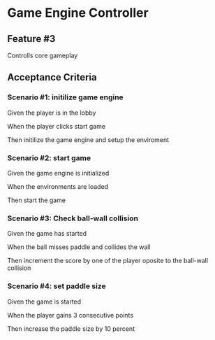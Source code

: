 # Game Engine Controller

## Feature #3

Controlls core gameplay

## Acceptance Criteria

### Scenario #1: initilize game engine

  Given the player is in the lobby

  When the player clicks start game

  Then initilize the game engine and setup the enviroment 
  
### Scenario #2: start game

  Given the game engine is initialized

  When the environments are loaded

  Then start the game

### Scenario #3: Check ball-wall collision

  Given the game has started

  When the ball misses paddle and collides the wall
  
  Then increment the score by one of the player oposite to the ball-wall collision
  
  
### Scenario #4: set paddle size

  Given the game is started

  When the player gains 3 consecutive points
  
  Then increase the paddle size by 10 percent
